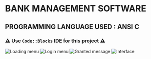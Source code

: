 # BANK MANAGEMENT SOFTWARE
## PROGRAMMING LANGUAGE USED : ANSI C
### :warning: Use `Code::Blocks` IDE for this project :warning:

![Loading menu](https://cwithsharad.github.io/BMS/loading.PNG)
![Login menu](https://cwithsharad.github.io/BMS/login_screen.PNG)
![Granted message](https://cwithsharad.github.io/BMS/granted.png)
![Interface](https://cwithsharad.github.io/BMS/interface.PNG)
